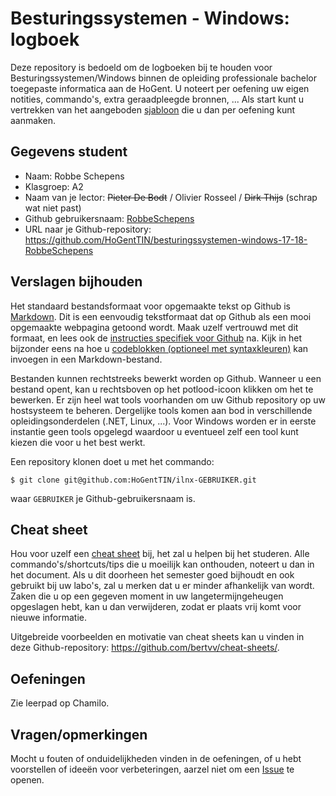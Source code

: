 # Besturingssystemen - Windows: logboek

Deze repository is bedoeld om de logboeken bij te houden voor Besturingssystemen/Windows binnen de opleiding professionale bachelor toegepaste informatica aan de HoGent. U noteert per oefening uw eigen notities, commando's, extra geraadpleegde bronnen, ... Als start kunt u vertrekken van het aangeboden [sjabloon](verslag-oefening-?.md) die u dan per oefening kunt aanmaken.

## Gegevens student

- Naam: Robbe Schepens
- Klasgroep: A2
- Naam van je lector: ~~Pieter De Bodt~~ / Olivier Rosseel / ~~Dirk Thijs~~ (schrap wat niet past)
- Github gebruikersnaam: [RobbeSchepens](https://github.com/RobbeSchepens)
- URL naar je Github-repository: <https://github.com/HoGentTIN/besturingssystemen-windows-17-18-RobbeSchepens>

## Verslagen bijhouden

Het standaard bestandsformaat voor opgemaakte tekst op Github is [Markdown](https://daringfireball.net/projects/markdown/). Dit is een eenvoudig tekstformaat dat op Github als een mooi opgemaakte webpagina getoond wordt. Maak uzelf vertrouwd met dit formaat, en lees ook de [instructies specifiek voor Github](https://help.github.com/articles/getting-started-with-writing-and-formatting-on-github/) na. Kijk in het bijzonder eens na hoe u [codeblokken (optioneel met syntaxkleuren)](https://help.github.com/articles/creating-and-highlighting-code-blocks/) kan invoegen in een Markdown-bestand.

Bestanden kunnen rechtstreeks bewerkt worden op Github. Wanneer u een bestand opent, kan u rechtsboven op het potlood-icoon klikken om het te bewerken. Er zijn heel wat tools voorhanden om uw Github repository op uw hostsysteem te beheren. Dergelijke tools komen aan bod in verschillende opleidingsonderdelen (.NET, Linux, ...). Voor Windows worden er in eerste instantie geen tools opgelegd waardoor u eventueel zelf een tool kunt kiezen die voor u het best werkt.

Een repository klonen doet u met het commando:

```ShellSession
$ git clone git@github.com:HoGentTIN/ilnx-GEBRUIKER.git
```

waar `GEBRUIKER` je Github-gebruikersnaam is.

## Cheat sheet

Hou voor uzelf een [cheat sheet](cheat-sheet.md) bij, het zal u helpen bij het studeren. Alle commando's/shortcuts/tips die u moeilijk kan onthouden, noteert u dan in het document. Als u dit doorheen het semester goed bijhoudt en ook gebruikt bij uw labo's, zal u merken dat u er minder afhankelijk van wordt. Zaken die u op een gegeven moment in uw langetermijngeheugen opgeslagen hebt, kan u dan verwijderen, zodat er plaats vrij komt voor nieuwe informatie.

Uitgebreide voorbeelden en motivatie van cheat sheets kan u vinden in deze Github-repository: <https://github.com/bertvv/cheat-sheets/>.

## Oefeningen

Zie leerpad op Chamilo.

## Vragen/opmerkingen

Mocht u fouten of onduidelijkheden vinden in de oefeningen, of u hebt voorstellen of ideeën voor verbeteringen, aarzel niet om een [Issue](https://github.com/HoGentTIN/iwin-labos/issues) te openen.


